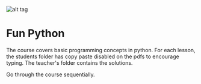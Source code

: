 ![alt tag](http://romain.dorgueil.net/images/python.png)
# Fun Python
The course covers basic programming concepts in python. For each lesson, the students folder has copy paste disabled on the pdfs to encourage typing. The teacher's folder contains the solutions. 

Go through the course sequentially.
